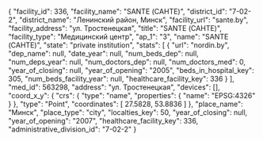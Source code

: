 {
    "facility_id": 336,
    "facility_name": "SANTE (САНТЕ)",
    "district_id": "7-02-2",
    "district_name": "Ленинский район, Минск",
    "facility_url": "sante.by",
    "facility_address": "ул. Тростенецкая",
    "title": "SANTE (САНТЕ)",
    "facility_type": "Медицинский центр",
    "ap_1": "3",
    "name": "SANTE (САНТЕ)",
    "state": "private institution",
    "stats": [
        {
            "url": "nordin.by",
            "dep_name": null,
            "date_year": null,
            "num_beds_dep": null,
            "num_deps_year": null,
            "num_doctors_dep": null,
            "num_doctors_med": 0,
            "year_of_closing": null,
            "year_of_opening": "2005",
            "beds_in_hospital_key": 305,
            "num_beds_facility_year": null,
            "healthcare_facility_key": 336
        }
    ],
    "med_id": 563298,
    "address": "ул. Тростенецкая",
    "devices": [],
    "coord_x_y": {
        "crs": {
            "type": "name",
            "properties": {
                "name": "EPSG:4326"
            }
        },
        "type": "Point",
        "coordinates": [
            27.5828,
            53.8836
        ]
    },
    "place_name": "Минск",
    "place_type": "city",
    "localties_key": 50,
    "year_of_closing": null,
    "year_of_opening": "2007",
    "healthcare_facility_key": 336,
    "administrative_division_id": "7-02-2"
}